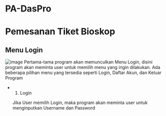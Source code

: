 # PA-DasPro
# Pemesanan Tiket Bioskop
## Menu Login
![image](https://github.com/PA-DasPro-Kelompok-11/PA-DasPro/assets/126032210/073e9a72-b2f3-4ad3-8705-080fbb51174c)
Pertama-tama program akan memunculkan Menu Login, disini program akan meminta user untuk memilih menu yang ingin dilakukan.
Ada beberapa pilihan menu yang tersedia seperti Login, Daftar Akun, dan Keluar Program

  - 1. Login
      
    Jika User memilih Login, maka program akan meminta user untuk menginputkan Username dan Password
